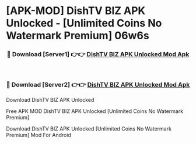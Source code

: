 # [APK-MOD] DishTV BIZ APK Unlocked - [Unlimited Coins No Watermark Premium] 06w6s



<div align="center">
<h3>🔴 Download [Server1] 👉👉 <a href="https://momento.my/?title=DishTV_BIZ_APK_Unlocked">DishTV BIZ APK Unlocked Mod Apk</a></h3><br>

<h3>🔴 Download [Server2] 👉👉 <a href="https://momento.my/?title=DishTV_BIZ_APK_Unlocked">DishTV BIZ APK Unlocked Mod Apk</a></h3>
</div>



Download DishTV BIZ APK Unlocked 

Free APK MOD DishTV BIZ APK Unlocked [Unlimited Coins No Watermark Premium]

Download DishTV BIZ APK Unlocked [Unlimited Coins No Watermark Premium] Mod For Android
